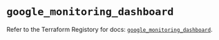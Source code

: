 # `google_monitoring_dashboard`

Refer to the Terraform Registory for docs: [`google_monitoring_dashboard`](https://registry.terraform.io/providers/hashicorp/google-beta/4.65.0/docs/resources/google_monitoring_dashboard).
